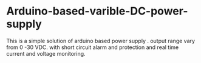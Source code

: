 # Arduino-based-varible-DC-power-supply
This is a simple solution of arduino based power supply . output range vary from 0 -30 VDC. with short circuit alarm and protection and real time current and voltage monitoring.
